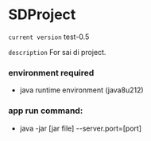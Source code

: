 # SDProject

`current version` test-0.5

`description` For sai di project.

### environment required

* java runtime environment (java8u212)

### app run command:

* java -jar [jar file] --server.port=[port]